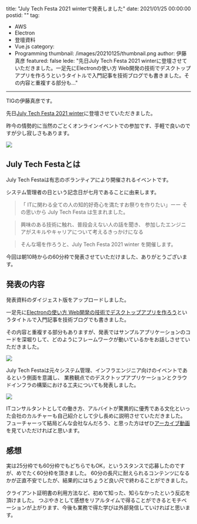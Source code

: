 title: "July Tech Festa 2021 winterで発表しました"
date: 2021/01/25 00:00:00
postid: ""
tag:
  - AWS
  - Electron
  - 登壇資料
  - Vue.js
category:
  - Programming
thumbnail: /images/20210125/thumbnail.png
author: 伊藤真彦
featured: false
lede: "先日July Tech Festa 2021 winterに登壇させていただきました。一足先にElectronの使い方 Web開発の技術でデスクトップアプリを作ろうというタイトルで入門記事を技術ブログでも書きました。その内容と重複する部分も..."
---

TIGの伊藤真彦です。

先日[July Tech Festa 2021 winter](https://techfesta.connpass.com/event/193966/)に登壇させていただきました。

昨今の情勢的に当然のごとくオンラインイベントでの参加です、手軽で良いのですが少し寂しさもあります。

<img src="/images/20210125/photo_20210125_01.png">

## July Tech Festaとは

July Tech Festaは有志のボランティアにより開催されるイベントです。

システム管理者の日という記念日が七月であることに由来します。

> 「 ITに関わる全ての人の知的好奇心を満たすお祭りを作りたい」ーー
> その思いから July Tech Festa は生まれました。

> 興味のある技術に触れ、普段会えない人の話を聞き、
> 参加したエンジニアがスキルやキャリアについて考えるきっかけになる

> そんな場を作ろうと、July Tech Festa 2021 winter を開催します。

今回は朝10時からの60分枠で発表させていただけました、ありがとうございます。

## 発表の内容

発表資料のダイジェスト版をアップロードしました。

<script async class="speakerdeck-embed" data-id="958c38fb19314907aa93bf91e2f0c562" data-ratio="1.77777777777778" src="//speakerdeck.com/assets/embed.js"></script>

一足先に[Electronの使い方 Web開発の技術でデスクトップアプリを作ろう](/articles/20210107/)というタイトルで入門記事を技術ブログでも書きました。

その内容と重複する部分もありますが、発表ではサンプルアプリケーションのコードを深堀りして、どのようにフレームワークが動いているかをお話しさせていただきました。

<img src="/images/20210125/photo_20210125_02.png">

July Tech Festaは元々システム管理、インフラエンジニア向けのイベントであるという側面を意識し、
業務観点でのデスクトップアプリケーションとクラウドインフラの構築における工夫についても発表しました。

<img src="/images/20210125/photo_20210125_03.png">

ITコンサルタントとしての働き方、アルバイトが驚異的に優秀である文化といった会社のカルチャーも自己紹介として少し長めに説明させていただきました。
フューチャーって結局どんな会社なんだろう、と思った方はぜひ[アーカイブ動画](https://www.youtube.com/channel/UCKLoUvohjwyohYzKTRyeUBQ)を見ていただければと思います。

## 感想

実は25分枠でも60分枠でもどちらでもOK，というスタンスで応募したのですが、めでたく60分枠を頂きました。
60分の長尺に耐えられるコンテンツになるかが正直不安でしたが、結果的にはちょうど良い尺で終わることができました。

クライアント証明書の利用方法など、初めて知った、知らなかったという反応を頂けました。
つぶやきとして感想をリアルタイムで得ることができるとモチベーションが上がります、今後も業務で得た学びは外部発信していければと思います。
